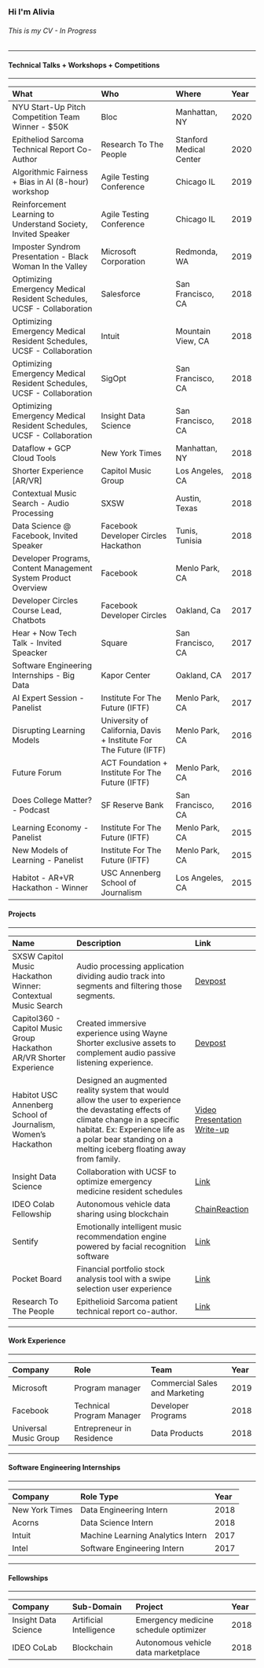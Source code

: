 ### Hi I'm Alivia  
###### This is my CV - In Progress


* * *

#### Technical Talks + Workshops + Competitions
 
* * *
| What      | Who| Where | Year
|:-------------|:-------------|:-------------|:------------------------|
| NYU Start-Up Pitch Competition Team Winner - $50K |Bloc|Manhattan, NY | 2020|
|Epitheliod Sarcoma Technical Report Co-Author|Research To The People|Stanford Medical Center|2020|
|Algorithmic Fairness + Bias in AI (8-hour) workshop|Agile Testing Conference| Chicago IL | 2019 |
|Reinforcement Learning to Understand Society, Invited Speaker| Agile Testing Conference | Chicago IL | 2019 |
|Imposter Syndrom Presentation - Black Woman In the Valley |Microsoft Corporation |Redmonda, WA | 2019 |
|Optimizing Emergency Medical Resident Schedules, UCSF - Collaboration | Salesforce | San Francisco, CA | 2018 |
|Optimizing Emergency Medical Resident Schedules, UCSF - Collaboration | Intuit | Mountain View, CA | 2018 |
|Optimizing Emergency Medical Resident Schedules, UCSF - Collaboration | SigOpt | San Francisco, CA | 2018 |
|Optimizing Emergency Medical Resident Schedules, UCSF - Collaboration | Insight Data Science | San Francisco, CA | 2018 |
|Dataflow + GCP Cloud Tools | New York Times | Manhattan, NY | 2018 |
|Shorter Experience [AR/VR] | Capitol Music Group | Los Angeles, CA | 2018 |
|Contextual Music Search - Audio Processing | SXSW | Austin, Texas | 2018 |
|Data Science @ Facebook, Invited Speaker |Facebook Developer Circles Hackathon | Tunis, Tunisia | 2018 |
|Developer Programs, Content Management System Product Overview |Facebook | Menlo Park, CA | 2018|
|Developer Circles Course Lead, Chatbots | Facebook Developer Circles | Oakland, Ca | 2017 |
|Hear + Now Tech Talk - Invited Speacker | Square | San Francisco, CA | 2017 |
|Software Engineering Internships - Big Data | Kapor Center | Oakland, CA | 2017 |
|AI Expert Session - Panelist| Institute For The Future (IFTF) | Menlo Park, CA | 2017 |
|Disrupting Learning Models | University of California, Davis + Institute For The Future (IFTF) | Menlo Park, CA | 2016 |
|Future Forum | ACT Foundation + Institute For The Future (IFTF) | Menlo Park, CA | 2016 |
|Does College Matter? - Podcast | SF Reserve Bank | San Francisco, CA | 2016 |
|Learning Economy - Panelist | Institute For The Future (IFTF) | Menlo Park, CA | 2015 |
|New Models of Learning - Panelist | Institute For The Future (IFTF) | Menlo Park, CA | 2015 |
|Habitot - AR+VR Hackathon - Winner | USC Annenberg School of Journalism | Los Angeles, CA | 2015|


#### Projects

* * *

| Name       | Description| Link
|:-------------|:-------------|:-------------|
| SXSW Capitol Music Hackathon Winner: Contextual Music Search| Audio processing application dividing audio track into segments and filtering those segments. | [Devpost](https://devpost.com/software/contextual-music-search)|
| Capitol360 - Capitol Music Group Hackathon AR/VR Shorter Experience | Created immersive experience using Wayne Shorter exclusive assets to complement audio passive listening experience. | [Devpost](https://devpost.com/software/a-shorter-ar-experience) 
|Habitot  USC Annenberg School of Journalism, Women’s Hackathon |Designed an augmented reality system that would allow the user to experience the devastating effects of climate change in   a specific habitat. Ex: Experience life as a polar bear standing on a melting iceberg floating away from family. | [Video Presentation](https://www.youtube.com/watch?v=IYtyXwtkzYA) [Write-up](http://dailytrojan.com/2015/10/11/annenberg-hosts-hack-the-gender-gap-for-women/)
| Insight Data Science | Collaboration with UCSF to optimize emergency medicine resident schedules|  [Link](https://medium.com/@aliviablount/automating-scheduling-for-ed-residents-at-ucsf-a2aa8b9ab880)|
| IDEO Colab Fellowship | Autonomous vehicle data sharing using blockchain| [ChainReaction](https://drive.google.com/file/d/1pJ_UB7ByeymOlxWiBg4nE3tNvNUjZkWr/view)|
| Sentify | Emotionally intelligent music recommendation engine powered by facial recognition software | [Link](https://www.youtube.com/watch?v=_d1aFxSOrvo)|
| Pocket Board | Financial portfolio stock analysis tool with a swipe selection user experience | [Link](https://www.youtube.com/watch?v=8QUZFZloCFM&t=1s)|
| Research To The People | Epithelioid Sarcoma patient technical report co-author. |[Link](https://www.researchtothepeople.org/epithelioid-sarcoma-event)|

* * *

#### Work Experience

* * *

| Company       | Role | Team          | Year |
|:-------------|:-------------|:------------------|:------|
| Microsoft          |Program manager| Commercial Sales and Marketing  | 2019
| Facebook |Technical Program Manager| Developer Programs   | 2018  |
| Universal Music Group           | Entrepreneur in Residence| Data Products     | 2018  |

* * *

#### Software Engineering Internships

* * *

| Company      | Role Type         | Year |
|:-------------|:------------------|:------|
| New York Times          | Data Engineering Intern | 2018  |
| Acorns | Data Science Intern   | 2018  |
| Intuit          | Machine Learning Analytics Intern     | 2017   |
| Intel          | Software Engineering Intern | 2017  |

* * *

#### Fellowships

* * *

| Company       | Sub-Domain          |Project | Year |
|:-------------|:------------------|:---------------------|:------|
| Insight Data Science | Artificial Intelligence | Emergency medicine schedule optimizer  | 2018
| IDEO CoLab | Blockchain | Autonomous vehicle data marketplace  | 2018 |


